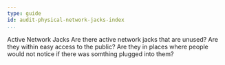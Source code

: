 ```yaml
---
type: guide
id: audit-physical-network-jacks-index
...
```


Active Network Jacks
Are there active network jacks that are unused? Are they within easy access to the public? Are they in places where people would not notice if there was somthing plugged into them?
